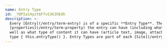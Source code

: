 ```yaml
---
name: Entry Type
id: _7QPIaiHyzt6FfvS3k3hEdh
description: >-
  Every [Entry](/entry/term-entry) is of a specific **Entry Type**. The Entry Type determines what
  [properties](/entry/term-property) the entry can have (including what relationships to other entries it can have), as
  well as what type of content it can have (article text, image, attached files, etc.). This entry, { this }, has entry
  type { this.entryType() }. Entry Types are part of each [Site](/entry/term-site)'s [Schema](/entry/term-schema).
---
```

